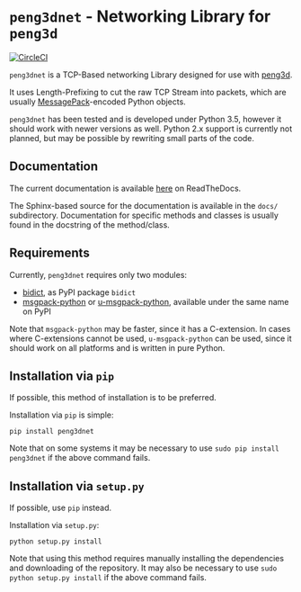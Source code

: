 # `peng3dnet` - Networking Library for `peng3d`

[![CircleCI](https://img.shields.io/circleci/project/github/not-na/peng3dnet.svg)](https://circleci.com/gh/not-na/peng3dnet)

`peng3dnet` is a TCP-Based networking Library designed for use with [peng3d](https://github.com/not-na/peng3d).

It uses Length-Prefixing to cut the raw TCP Stream into packets, which are usually [MessagePack](http://msgpack.org/)-encoded Python objects.

`peng3dnet` has been tested and is developed under Python 3.5, however it should work with newer versions as well.
Python 2.x support is currently not planned, but may be possible by rewriting small parts of the code.

## Documentation

The current documentation is available [here](https://peng3dnet.readthedocs.io) on ReadTheDocs.

The Sphinx-based source for the documentation is available in the `docs/` subdirectory.
Documentation for specific methods and classes is usually found in the docstring of the method/class.

## Requirements

Currently, `peng3dnet` requires only two modules:
- [bidict](https://github.com/jab/bidict), as PyPI package `bidict`
- [msgpack-python](https://github.com/msgpack/msgpack-python) or [u-msgpack-python](https://github.com/vsergeev/u-msgpack-python), available under the same name on PyPI

Note that `msgpack-python` may be faster, since it has a C-extension.
In cases where C-extensions cannot be used, `u-msgpack-python` can be used, since it should work on all platforms and is written in pure Python.

## Installation via `pip`

If possible, this method of installation is to be preferred.

Installation via `pip` is simple:

`pip install peng3dnet`

Note that on some systems it may be necessary to use `sudo pip install peng3dnet` if the above command fails.

## Installation via `setup.py`

If possible, use `pip` instead.

Installation via `setup.py`:

`python setup.py install`

Note that using this method requires manually installing the dependencies and downloading of the repository.
It may also be necessary to use `sudo python setup.py install` if the above command fails.
